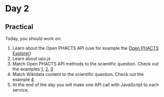 Day 2
=====

Practical
---------

Today, you should work on:

1. Learn about the Open PHACTS API (use for example the [Open PHACTS Explorer](http://www.openphacts.org/explorer))
2. Learn about ops.js
3. Match Open PHACTS API methods to the scientific question. Check out the examples [1](https://github.com/egonw/pils/blob/master/example1.html), [2](https://github.com/egonw/pils/blob/master/example2.html), [3](https://github.com/egonw/pils/blob/master/example3.html)
4. Match Wikidata content to the scientific question. Check out the example [4](https://github.com/egonw/pils/blob/master/example4.html)
5. At the end of the day you will make one API call with JavaScript to each service.
